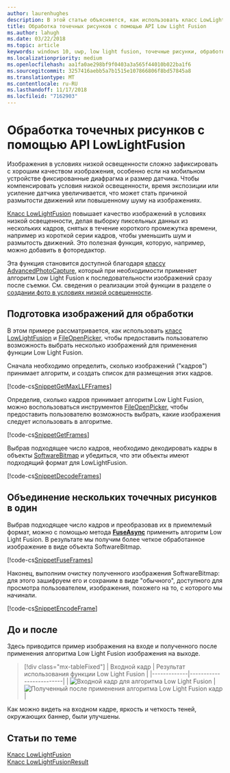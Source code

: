 ```yaml
---
author: laurenhughes
description: В этой статье объясняется, как использовать класс LowLightFusion для обработки точечных рисунков.
title: Обработка точечных рисунков с помощью API Low Light Fusion
ms.author: lahugh
ms.date: 03/22/2018
ms.topic: article
keywords: windows 10, uwp, low light fusion, точечные рисунки, обработка изображений
ms.localizationpriority: medium
ms.openlocfilehash: aa1fa0ae298bf9f0403a3a565f44010b022ba1f6
ms.sourcegitcommit: 3257416aebb5a7b1515e107866806f8bd57845a8
ms.translationtype: MT
ms.contentlocale: ru-RU
ms.lasthandoff: 11/17/2018
ms.locfileid: "7162903"
---
```

# <a name="process-bitmaps-with-the-lowlightfusion-api"></a>Обработка точечных рисунков с помощью API LowLightFusion

Изображения в условиях низкой освещенности сложно зафиксировать с хорошим качеством изображения, особенно если на мобильном устройстве фиксированные диафрагма и размер датчика. Чтобы компенсировать условия низкой освещенности, время экспозиции или усиление датчика увеличивается, что может стать причиной размытости движений или повышенному шуму на изображениях. 

[Класс LowLightFusion](https://docs.microsoft.com/uwp/api/windows.media.core.lowlightfusion) повышает качество изображений в условиях низкой освещенности, делая выборку пиксельных данных из нескольких кадров, снятых в течение короткого промежутка времени, например из короткой серии кадров, чтобы уменьшить шум и размытость движений. Это полезная функция, которую, например, можно добавить в фоторедактор.

Эта функция становится доступной благодаря [классу AdvancedPhotoCapture](https://docs.microsoft.com/uwp/api/Windows.Media.Capture.AdvancedPhotoCapture), который при необходимости применяет алгоритм Low Light Fusion к последовательности изображений сразу после съемки. См. сведения о реализации этой функции в разделе о [создании фото в условиях низкой освещенности](https://docs.microsoft.com/windows/uwp/audio-video-camera/high-dynamic-range-hdr-photo-capture#low-light-photo-capture).

## <a name="prepare-the-images-for-processing"></a>Подготовка изображений для обработки

В этом примере рассматривается, как использовать [класс LowLightFusion](https://docs.microsoft.com/uwp/api/windows.media.core.lowlightfusion) и [FileOpenPicker](https://docs.microsoft.com/uwp/api/Windows.Storage.Pickers.FileOpenPicker), чтобы предоставить пользователю возможность выбрать несколько изображений для применения функции Low Light Fusion.

Сначала необходимо определить, сколько изображений ("кадров") принимает алгоритм, и создать список для размещения этих кадров.

[!code-cs[SnippetGetMaxLLFFrames](./code/LowLightFusionSample/cs/MainPage.xaml.cs#SnippetGetMaxLLFFrames)]

Определив, сколько кадров принимает алгоритм Low Light Fusion, можно воспользоваться инструментов [FileOpenPicker](https://docs.microsoft.com/uwp/api/Windows.Storage.Pickers.FileOpenPicker), чтобы предоставить пользователю возможность выбрать, какие изображения следует использовать в алгоритме.

[!code-cs[SnippetGetFrames](./code/LowLightFusionSample/cs/MainPage.xaml.cs#SnippetGetFrames)]

Выбрав подходящее число кадров, необходимо декодировать кадры в объекты [SoftwareBitmap](https://docs.microsoft.com/uwp/api/Windows.Graphics.Imaging.SoftwareBitmap) и убедиться, что эти объекты имеют подходящий формат для LowLightFusion.

[!code-cs[SnippetDecodeFrames](./code/LowLightFusionSample/cs/MainPage.xaml.cs#SnippetDecodeFrames)]


## <a name="fuse-the-bitmaps-into-a-single-bitmap"></a>Объединение нескольких точечных рисунков в один

Выбрав подходящее число кадров и преобразовав их в приемлемый формат, можно с помощью метода **[FuseAsync](https://docs.microsoft.com/uwp/api/windows.media.core.lowlightfusion.fuseasync)** применить алгоритм Low Light Fusion. В результате мы получим более четкое обработанное изображение в виде объекта SoftwareBitmap. 

[!code-cs[SnippetFuseFrames](./code/LowLightFusionSample/cs/MainPage.xaml.cs#SnippetFuseFrames)]

Наконец, выполним очистку полученного изображения SoftwareBitmap: для этого зашифруем его и сохраним в виде "обычного", доступного для просмотра пользователем, изображения, похожего на то, с которого мы начинали.

[!code-cs[SnippetEncodeFrame](./code/LowLightFusionSample/cs/MainPage.xaml.cs#SnippetEncodeFrame)]


## <a name="before-and-after"></a>До и после

Здесь приводится пример изображения на входе и полученного после применения алгоритма Low Light Fusion изображения на выходе.

> [!div class="mx-tableFixed"] 
| Входной кадр | Результат использования функции Low Light Fusion | 
|-------------|-------------------------|
| ![Входной кадр для алгоритма Low Light Fusion](./images/LLF-Input.png) | ![Полученный после применения алгоритма Low Light Fusion кадр](./images/LLF-Output.png) |

Как можно видеть на входном кадре, яркость и четкость теней, окружающих баннер, были улучшены.

## <a name="related-topics"></a>Статьи по теме 
[Класс LowLightFusion](https://docs.microsoft.com/uwp/api/windows.media.core.lowlightfusion)  
[Класс LowLightFusionResult](https://docs.microsoft.com/uwp/api/windows.media.core.lowlightfusionresult)